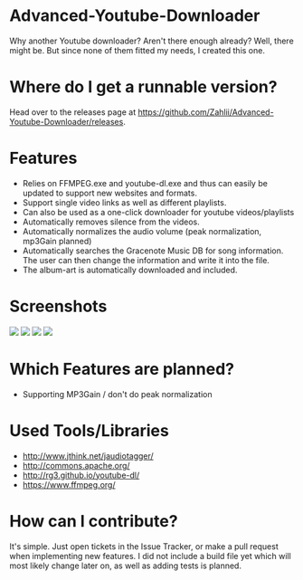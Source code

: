 Advanced-Youtube-Downloader
===========================

Why another Youtube downloader? Aren't there enough already?
Well, there might be. But since none of them fitted my needs, I created this one.

# Where do I get a runnable version?
Head over to the releases page at https://github.com/Zahlii/Advanced-Youtube-Downloader/releases.

# Features

- Relies on FFMPEG.exe and youtube-dl.exe and thus can easily be updated to support new websites and formats.
- Support single video links as well as different playlists.
- Can also be used as a one-click downloader for youtube videos/playlists
- Automatically removes silence from the videos.
- Automatically normalizes the audio volume (peak normalization, mp3Gain planned)
- Automatically searches the Gracenote Music DB for song information. The user can then change the information and write it into the file.
- The album-art is automatically downloaded and included.

# Screenshots
<img src="http://i.imgur.com/jr8Epxk.png" />
<img src="http://i.imgur.com/AiiNced.png" />
<img src="http://i.imgur.com/ltTflPU.png" />
<img src="http://i.imgur.com/Sbf3vpu.png" />

# Which Features are planned?

- Supporting MP3Gain / don't do peak normalization

# Used Tools/Libraries

- http://www.jthink.net/jaudiotagger/
- http://commons.apache.org/
- http://rg3.github.io/youtube-dl/
- https://www.ffmpeg.org/

# How can I contribute?

It's simple. Just open tickets in the Issue Tracker, or make a pull request when implementing new features.
I did not include a build file yet which will most likely change later on, as well as adding tests is planned.
